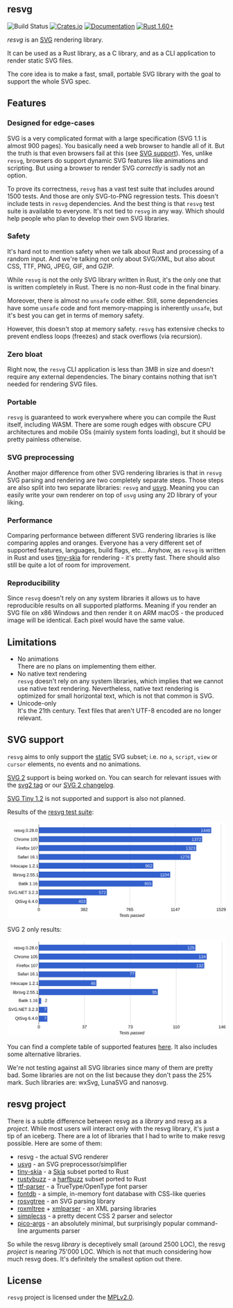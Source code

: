 ## resvg
![Build Status](https://github.com/RazrFalcon/resvg/workflows/Rust/badge.svg)
[![Crates.io](https://img.shields.io/crates/v/resvg.svg)](https://crates.io/crates/resvg)
[![Documentation](https://docs.rs/resvg/badge.svg)](https://docs.rs/resvg)
[![Rust 1.60+](https://img.shields.io/badge/rust-1.60+-orange.svg)](https://www.rust-lang.org)

*resvg* is an [SVG](https://en.wikipedia.org/wiki/Scalable_Vector_Graphics) rendering library.

It can be used as a Rust library, as a C library, and as a CLI application to render static SVG files.

The core idea is to make a fast, small, portable SVG library with the goal to support the whole SVG spec.

## Features

### Designed for edge-cases

SVG is a very complicated format with a large specification (SVG 1.1 is almost 900 pages).
You basically need a web browser to handle all of it. But the truth is that even browsers
fail at this (see [SVG support](https://github.com/RazrFalcon/resvg#svg-support)).
Yes, unlike `resvg`, browsers do support dynamic SVG features like animations and scripting.
But using a browser to render SVG _correctly_ is sadly not an option.

To prove its correctness, `resvg` has a vast test suite that includes around 1500 tests.
And those are only SVG-to-PNG regression tests. This doesn't include tests in `resvg` dependencies.
And the best thing is that `resvg` test suite is available to everyone. It's not tied to `resvg`
in any way. Which should help people who plan to develop their own SVG libraries.

### Safety

It's hard not to mention safety when we talk about Rust and processing of a random input.
And we're talking not only about SVG/XML, but also about CSS, TTF, PNG, JPEG, GIF, and GZIP.

While `resvg` is not the only SVG library written in Rust, it's the only one that
is written completely in Rust. There is no non-Rust code in the final binary.

Moreover, there is almost no `unsafe` code either. Still, some dependencies have some `unsafe` code
and font memory-mapping is inherently `unsafe`, but it's best you can get in terms of memory safety.

However, this doesn't stop at memory safety. `resvg` has extensive checks to prevent endless loops (freezes)
and stack overflows (via recursion).

### Zero bloat

Right now, the `resvg` CLI application is less than 3MB in size and doesn't require any external dependencies.
The binary contains nothing that isn't needed for rendering SVG files.

### Portable

`resvg` is guaranteed to work everywhere where you can compile the Rust itself,
including WASM. There are some rough edges with obscure CPU architectures and
mobile OSs (mainly system fonts loading), but it should be pretty painless otherwise.

### SVG preprocessing

Another major difference from other SVG rendering libraries is that in `resvg`
SVG parsing and rendering are two completely separate steps.
Those steps are also split into two separate libraries: `resvg` and [usvg].
Meaning you can easily write your own renderer on top of `usvg` using any 2D library of your liking.

### Performance

Comparing performance between different SVG rendering libraries is like comparing apples and oranges.
Everyone has a very different set of supported features, languages, build flags, etc...
Anyhow, as `resvg` is written in Rust and uses [tiny-skia] for rendering - it's pretty fast.
There should also still be quite a lot of room for improvement.

### Reproducibility

Since `resvg` doesn't rely on any system libraries it allows us to have reproducible results
on all supported platforms. Meaning if you render an SVG file on x86 Windows and then render it
on ARM macOS - the produced image will be identical. Each pixel would have the same value.

## Limitations

- No animations<br>
  There are no plans on implementing them either.
- No native text rendering<br>
  `resvg` doesn't rely on any system libraries, which implies that we cannot use native text rendering.
  Nevertheless, native text rendering is optimized for small horizontal text, which is not
  that common is SVG.
- Unicode-only<br>
  It's the 21th century. Text files that aren't UTF-8 encoded are no longer relevant.

## SVG support

`resvg` aims to only support the [static](http://www.w3.org/TR/SVG11/feature#SVG-static)
SVG subset; i.e. no `a`, `script`, `view` or `cursor` elements, no events and no animations.

[SVG 2](https://www.w3.org/TR/SVG2/) support is being worked on.
You can search for relevant issues with the
[svg2 tag](https://github.com/RazrFalcon/resvg/issues?q=is%3Aissue+is%3Aopen+label%3Asvg2)
or our [SVG 2 changelog](https://github.com/RazrFalcon/resvg/blob/master/docs/svg2-changelog.md).

[SVG Tiny 1.2](https://www.w3.org/TR/SVGTiny12/) is not supported and support is also not planned.

Results of the [resvg test suite](./tests/README.md):

![](./.github/chart.svg)

SVG 2 only results:

![](./.github/chart-svg2.svg)

You can find a complete table of supported features
[here](https://razrfalcon.github.io/resvg-test-suite/svg-support-table.html).
It also includes some alternative libraries.

We're not testing against all SVG libraries since many of them are pretty bad.
Some libraries are not on the list because they don't pass the 25% mark.
Such libraries are: wxSvg, LunaSVG and nanosvg.

## resvg project

There is a subtle difference between resvg as a _library_ and resvg as a _project_.
While most users will interact only with the resvg library, it's just a tip of an iceberg.
There are a lot of libraries that I had to write to make resvg possible.
Here are some of them:

- resvg - the actual SVG renderer
- [usvg] - an SVG preprocessor/simplifier
- [tiny-skia] - a [Skia](https://github.com/google/skia) subset ported to Rust
- [rustybuzz] - a [harfbuzz](https://github.com/harfbuzz/harfbuzz) subset ported to Rust
- [ttf-parser] - a TrueType/OpenType font parser
- [fontdb] - a simple, in-memory font database with CSS-like queries
- [rosvgtree] - an SVG parsing library
- [roxmltree] + [xmlparser] - an XML parsing libraries
- [simplecss] - a pretty decent CSS 2 parser and selector
- [pico-args] - an absolutely minimal, but surprisingly popular command-line arguments parser

So while the resvg _library_ is deceptively small (around 2500 LOC), the resvg _project_
is nearing 75'000 LOC. Which is not that much considering how much resvg does.
It's definitely the smallest option out there.

## License

`resvg` project is licensed under the [MPLv2.0](https://www.mozilla.org/en-US/MPL/).

[usvg]: https://github.com/RazrFalcon/resvg/tree/master/usvg
[rustybuzz]: https://github.com/RazrFalcon/rustybuzz
[tiny-skia]: https://github.com/RazrFalcon/tiny-skia
[ttf-parser]: https://github.com/RazrFalcon/ttf-parser
[rosvgtree]: https://github.com/RazrFalcon/resvg/tree/master/rosvgtree
[roxmltree]: https://github.com/RazrFalcon/roxmltree
[xmlparser]: https://github.com/RazrFalcon/xmlparser
[simplecss]: https://github.com/RazrFalcon/simplecss
[fontdb]: https://github.com/RazrFalcon/fontdb
[pico-args]: https://github.com/RazrFalcon/pico-args
